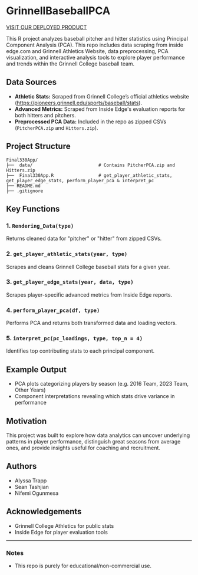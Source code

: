 # GrinnellBaseballPCA
[VISIT OUR DEPLOYED PRODUCT](https://baseballteam.shinyapps.io/Final330App/)

This R project analyzes baseball pitcher and hitter statistics using Principal Component Analysis (PCA). This repo includes data scraping from inside edge.com and Grinnell Athletics Website, data preprocessing, PCA visualization, and interactive analysis tools to explore player performance and trends within the Grinnell College baseball team.

## Data Sources

- **Athletic Stats:** Scraped from Grinnell College’s official athletics website (https://pioneers.grinnell.edu/sports/baseball/stats).
- **Advanced Metrics:** Scraped from Inside Edge's evaluation reports for both hitters and pitchers.
- **Preprocessed PCA Data:** Included in the repo as zipped CSVs (`PitcherPCA.zip` and `Hitters.zip`).

## Project Structure
```
Final330App/
├──  data/                         # Contains PitcherPCA.zip and Hitters.zip
├──  Final330App.R                 # get_player_athletic_stats, get_player_edge_stats, perform_player_pca & interpret_pc
├── README.md
├── .gitignore
```
## Key Functions

### 1. `Rendering_Data(type)`
Returns cleaned data for "pitcher" or "hitter" from zipped CSVs.

### 2. `get_player_athletic_stats(year, type)`
Scrapes and cleans Grinnell College baseball stats for a given year.

### 3. `get_player_edge_stats(year, data, type)`
Scrapes player-specific advanced metrics from Inside Edge reports.

### 4. `perform_player_pca(df, type)`
Performs PCA and returns both transformed data and loading vectors.

### 5. `interpret_pc(pc_loadings, type, top_n = 4)`
Identifies top contributing stats to each principal component.

## Example Output

- PCA plots categorizing players by season (e.g. 2016 Team, 2023 Team, Other Years)
- Component interpretations revealing which stats drive variance in performance

## Motivation

This project was built to explore how data analytics can uncover underlying patterns in player performance, distinguish great seasons from average ones, and provide insights useful for coaching and recruitment.

## Authors

- Alyssa Trapp
- Sean Tashjian
- Nifemi Ogunmesa
  
## Acknowledgements

- Grinnell College Athletics for public stats
- Inside Edge for player evaluation tools

---

### Notes

- This repo is purely for educational/non-commercial use.

